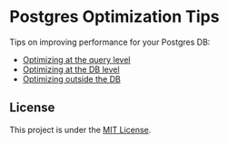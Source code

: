 # Postgres Optimization Tips

Tips on improving performance for your Postgres DB:
- [Optimizing at the query level](query-level.md)
- [Optimizing at the DB level](db-level.md)
- [Optimizing outside the DB](outside-db.md)

## License

This project is under the [MIT License](LICENSE).
